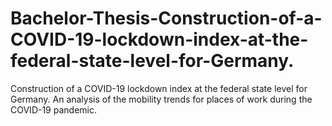 # Bachelor-Thesis-Construction-of-a-COVID-19-lockdown-index-at-the-federal-state-level-for-Germany.
Construction of a COVID-19 lockdown index at the federal state level for Germany. An analysis of the mobility trends for places of work during the COVID-19 pandemic.
